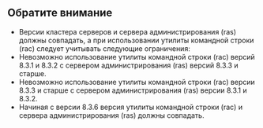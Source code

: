 
## Обратите внимание
- Версии кластера серверов и сервера администрирования (ras) должны совпадать, а при использовании утилиты командной строки (rac) следует учитывать следующие ограничения:
- Невозможно использование утилиты командной строки (rac) версий 8.3.1 и 8.3.2 с сервером администрирования (ras) версий 8.3.3 и старше.
- Невозможно использование утилиты командной строки (rac) версии 8.3.3 и старше с сервером администрирования (ras) версии 8.3.1 и 8.3.2.
- Начиная с версии 8.3.6 версия утилиты командной строки (rac) и сервера администрирования (ras) должны совпадать.
